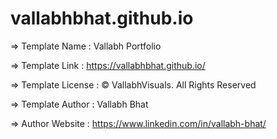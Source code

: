 # vallabhbhat.github.io
  =>  Template Name    : Vallabh Portfolio

  =>  Template Link    : https://vallabhbhat.github.io/

  =>  Template License : © VallabhVisuals. All Rights Reserved

  =>  Template Author  : Vallabh Bhat

  =>  Author Website   : https://www.linkedin.com/in/vallabh-bhat/
